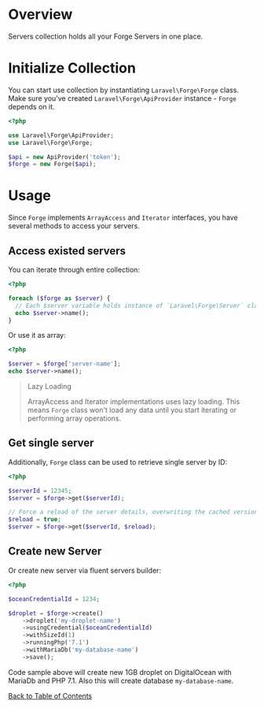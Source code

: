 # Overview

Servers collection holds all your Forge Servers in one place.

# Initialize Collection

You can start use collection by instantiating `Laravel\Forge\Forge` class. Make sure you've created `Laravel\Forge\ApiProvider` instance - `Forge` depends on it.

```php
<?php

use Laravel\Forge\ApiProvider;
use Laravel\Forge\Forge;

$api = new ApiProvider('token');
$forge = new Forge($api);
```

# Usage

Since `Forge` implements `ArrayAccess` and `Iterator` interfaces, you have several methods to access your servers.

## Access existed servers

You can iterate through entire collection:

```php
<?php

foreach ($forge as $server) {
  // Each $server variable holds instance of `Laravel\Forge\Server` class.
  echo $server->name();
}
```

Or use it as array:

```php
<?php

$server = $forge['server-name'];
echo $server->name();
```

> Lazy Loading
>
> ArrayAccess and Iterator implementations uses lazy loading.
> This means `Forge` class won't load any data until you
> start iterating or performing array operations.

## Get single server

Additionally, `Forge` class can be used to retrieve single server by ID:

```php
<?php

$serverId = 12345;
$server = $forge->get($serverId);

// Force a reload of the server details, overwriting the cached version
$reload = true;
$server = $forge->get($serverId, $reload);
```

## Create new Server

Or create new server via fluent servers builder:

```php
<?php

$oceanCredentialId = 1234;

$droplet = $forge->create()
    ->droplet('my-droplet-name')
    ->usingCredential($oceanCredentialId)
    ->withSizeId(1)
    ->runningPhp('7.1')
    ->withMariaDb('my-database-name')
    ->save();
```

Code sample above will create new 1GB droplet on DigitalOcean with MariaDb and PHP 7.1. Also this will create database `my-database-name`.

[Back to Table of Contents](./readme.md)
